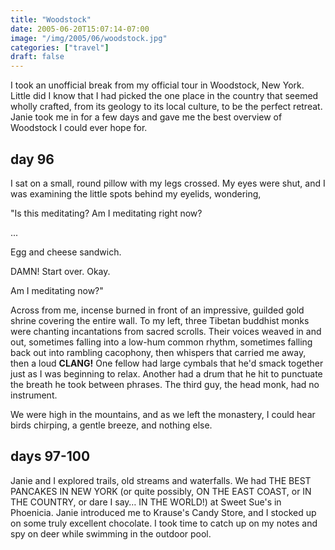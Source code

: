 ```yaml
---
title: "Woodstock"
date: 2005-06-20T15:07:14-07:00
image: "/img/2005/06/woodstock.jpg"
categories: ["travel"]
draft: false
---
```


I took an unofficial break from my official tour in Woodstock, New York. Little did I know that I had picked the one place in the country that seemed wholly crafted, from its geology to its local culture, to be the perfect retreat. Janie took me in for a few days and gave me the best overview of Woodstock I could ever hope for.<!--more-->

## day 96

I sat on a small, round pillow with my legs crossed. My eyes were shut, and I was examining the little spots behind my eyelids, wondering,

"Is this meditating? Am I meditating right now?

...

Egg and cheese sandwich.

DAMN! Start over. Okay.

Am I meditating now?"

Across from me, incense burned in front of an impressive, guilded gold shrine covering the entire wall. To my left, three Tibetan buddhist monks were chanting incantations from sacred scrolls. Their voices weaved in and out, sometimes falling into a low-hum common rhythm, sometimes falling back out into rambling cacophony, then whispers that carried me away, then a loud **CLANG!** One fellow had large cymbals that he'd smack together just as I was beginning to relax. Another had a drum that he hit to punctuate the breath he took between phrases. The third guy, the head monk, had no instrument.

We were high in the mountains, and as we left the monastery, I could hear birds chirping, a gentle breeze, and nothing else.

## days 97-100

Janie and I explored trails, old streams and waterfalls. We had THE BEST PANCAKES IN NEW YORK (or quite possibly, ON THE EAST COAST, or IN THE COUNTRY, or dare I say… IN THE WORLD!) at Sweet Sue's in Phoenicia. Janie introduced me to Krause's Candy Store, and I stocked up on some truly excellent chocolate. I took time to catch up on my notes and spy on deer while swimming in the outdoor pool.
